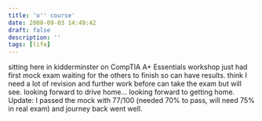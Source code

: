 ```yaml
---
title: 'o'' course'
date: 2008-09-03 14:49:42
draft: false
description: ''
tags: [life]
---
```


sitting here in kidderminster on CompTIA A+ Essentials workshop just had first mock exam waiting for the others to finish so can have results. think I need a lot of revision and further work before can take the exam but will see. looking forward to drive home... looking forward to getting home. Update: I passed the mock with 77/100 (needed 70% to pass, will need 75% in real exam) and journey back went well.